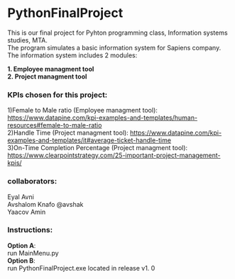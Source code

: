 # PythonFinalProject
This is our final project for Pyhton programming class, Information systems studies, MTA.<br/>
The program simulates a basic information system for Sapiens company.<br/>
The information system includes 2 modules:<br/>

 **1. Employee managment tool<br/>
 2. Project managment tool**<br/>
 
 ### KPIs chosen for this project:<br/>
 1)Female to Male ratio (Employee managment tool): https://www.datapine.com/kpi-examples-and-templates/human-resources#female-to-male-ratio<br/>
 2)Handle Time (Project managment tool): https://www.datapine.com/kpi-examples-and-templates/it#average-ticket-handle-time<br/>
 3)On-Time Completion Percentage (Project managment tool): https://www.clearpointstrategy.com/25-important-project-management-kpis/<br/>
 
### collaborators:<br/>
Eyal Avni<br/>
Avshalom Knafo @avshak<br/>
Yaacov Amin<br/>

### Instructions:<br/>
**Option A**:<br/>
run MainMenu.py<br/>
**Option B**:<br/>
run PythonFinalProject.exe located in release v1. 0 <br/>
